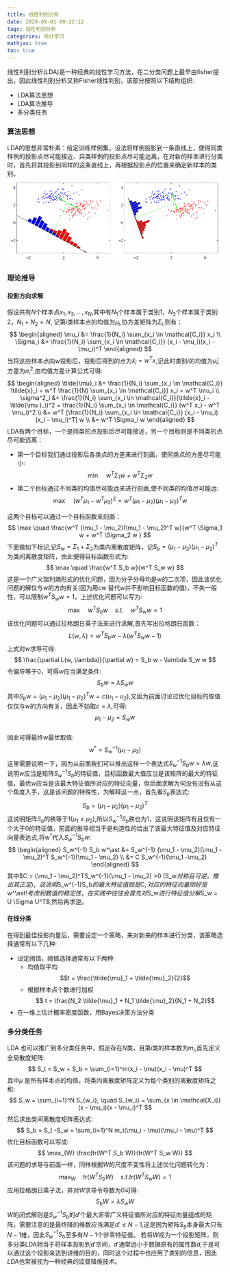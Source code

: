 ```yaml
---
title: 线性判别分析
date: 2020-09-01 09:22:12
tags: 线性判别分析
categories: 统计学习
mathjax: true
toc: true
---
```

线性判别分析(LDA)是一种经典的线性学习方法，在二分类问题上最早由fisher提出，因此线性判别分析又称Fisher线性判别，该部分按照以下结构组织:
- LDA算法思想
- LDA算法推导
- 多分类任务
### 算法思想
LDA的思想非常朴素：给定训练样例集，设法将样例投影到一条直线上，使得同类样例的投影点尽可能接近、异类样例的投影点尽可能远离，在对新的样本进行分类时，首先将其投影到同样的这条直线上，再根据投影点的位置来确定新样本的类别。
![LDA](https://raw.githubusercontent.com/xuejy19/xuejy19.github.io/source/Img/LDA.png)

### 理论推导
#### 投影方向求解
假设共有$N$个样本点$x_1,x_2,\dots,x_N$,其中有$N_1$个样本属于类别1，$N_2$个样本属于类别2，$N_1 + N_2 = N$, 记第$i$类样本点的均值为$\mu_i$,协方差矩阵为$\Sigma_i$,则有：
$$
    \begin{aligned}
        \mu_i &= \frac{1}{N_i} \sum_{x_i \in \mathcal{C_i}} x_i \\
        \Sigma_i &= \frac{1}{N_i} \sum_{x_i \in \mathcal{C_i}} (x_i - \mu_i)(x_i - \mu_i)^T
    \end{aligned} 
$$
当将这些样本点向$w$投影后，投影后得到的点为$\tilde{x}_i = w^T x$,记此时类别$i$的均值为$\tilde{\mu}_i$,方差为$\sigma^2_i$,由均值方差计算公式可得:
$$
    \begin{aligned}
        \tilde{\mu}_i &= \frac{1}{N_i} \sum_{x_i \in \mathcal{C_i}} \tilde{x}_i = w^T \frac{1}{N} \sum_{x_i \in \mathcal{C_i}}  x_i = w^T \mu_i  \\
        \sigma^2_i &= \frac{1}{N_i} \sum_{x_i \in \mathcal{C_i}}(\tilde{x}_i - \tilde{\mu
        }_i)^2 = \frac{1}{N_i} \sum_{x_i \in \mathcal{C_i}} (w^T x_i - w^T \mu_i)^2 \\
                &= w^T [\frac{1}{N_i} \sum_{x_i \in \mathcal{C_i}} (x_i - \mu_i)(x_i - \mu_i)^T] w \\
             &= w^T \Sigma_i w
    \end{aligned}
$$
LDA有两个目标，一个是同类的点投影后尽可能接近，另一个目标则是不同类的点尽可能远离：
- 第一个目标我们通过投影后各类点的方差来进行刻画，使同类点的方差尽可能小:
$$
    \min \quad w^T \Sigma_1 w + w^T \Sigma_2 w
$$
- 第二个目标通过不同类的均值尽可能远来进行刻画,使不同类的均值尽可能远:
$$
    \max \quad (w^T \mu_1 - w^T \mu_2)^2 = w^T (\mu_1 - \mu_2)(\mu_1 - \mu_2)^T w
$$

这两个目标可以通过一个目标函数来刻画：
$$
    \max \quad \frac{w^T (\mu_1 - \mu_2)(\mu_1 - \mu_2)^T w}{w^T \Sigma_1 w + w^T \Sigma_2 w }
$$
下面做如下标记,记$S_w = \Sigma_1 + \Sigma_2$为类内离散度矩阵，记$S_b = (\mu_1 - \mu_2)(\mu_1 - \mu_2)^T$ 为类间离散度矩阵，由此便得目标函数形式为:
$$
    \max \quad \frac{w^T S_b w}{w^T S_w w}
$$
这是一个广义瑞利熵形式的优化问题，因为分子分母均是$w$的二次项，因此该优化问题的解仅与$w$的方向有关(因为用$cw$ 替代$w$并不影响目标函数的值)，不失一般性，可以限制$w^T S_w w = 1$，上述优化问题可以写为:
$$
    \max \quad w^T S_b w  \quad s.t. \quad w^T S_w w = 1
$$
该优化问题可以通过拉格朗日乘子法来进行求解,首先写出拉格朗日函数：
$$
    L(w,\lambda) = w^T S_b w - \lambda (w^T S_w w - 1)
$$
上式对$w$求导可得:
$$
    \frac{\partial L(w, \lambda)}{\partial w} = S_b w - \lambda S_w w
$$
令偏导等于0，可得$w$应当满足条件:
$$
    S_b w = \lambda S_w w
$$
其中$S_b w = (\mu_1 - \mu_2)(\mu_1 - \mu_2)^Tw = c(u_1 - u_2)$,又因为前面讨论过优化目标的取值仅仅与$w$的方向有关，因此不妨取$c = \lambda$,可得:
$$
    \mu_1 - \mu_2 = S_w w
$$  
因此可得最终$w$最优取值:
$$w^\ast = S_w^{-1}(\mu_1 - \mu_2)$$
这里需要说明一下，因为从前面我们可以推出这样一个表达式$S_w^{-1} S_b w = \lambda w$,这说明$w$应当是矩阵$S_w^{-1} S_b$的特征值，目标函数最大值应当是该矩阵的最大的特征值，最优$w$应当是该最大特征值所对应的特征向量，但后面求解为何没有没有从这个角度入手，这是该问题的特殊性，为解释这一点，首先看$S_b$表达式:
$$
    S_b = (\mu_1 - \mu_2)(\mu_1 - \mu_2)^T 
$$
这说明矩阵$S_b$的秩等于1($\mu_1 \neq \mu_2$),所以$S_w^{-1}S_b$秩也为1，这说明该矩阵有且仅有一个大于0的特征值，前面的推导相当于是构造性的给出了该最大特征值及对应特征向量表达式,将$w^\ast$代入$S_w^{-1}S_b w$:
$$
    \begin{aligned}
         S_w^{-1} S_b w^\ast &= S_w^{-1} (\mu_1 - \mu_2)(\mu_1 - \mu_2)^T S_w^{-1}(\mu_1 - \mu_2) \\
         &= C S_w^{-1}(\mu_1 -\mu_2)
    \end{aligned}
$$
其中$C = (\mu_1 - \mu_2)^TS_w^{-1}(\mu_1 - \mu_2) >0 $($S_w$对称且可逆，推出其正定)，这说明$S_w^{-1}S_b$的最大特征值就是$C$,对应的特征向量刚好是$w^\ast$!
考虑到数值的稳定性，在实践中往往会首先对$S_w$进行特征值分解$S_w = U \Sigma U^T$,然后再求逆。

#### 在线分类
在得到最佳投影向量后，需要设定一个策略，来对新来的样本进行分类，该策略选择通常有以下几种:
- 设定阈值，阈值选择通常有以下两种:
    - 均值取平均
     $$t = \frac{\tilde{\mu}_1 + \tilde{\mu}_2}{2}$$
    - 根据样本点个数进行加权
    $$ t = \frac{N_2 \tilde{\mu}_1 + N_1 \tilde{\mu}_2}{N_1 + N_2}$$
- 在一维上估计概率密度函数，用Bayes决策方法分类
### 多分类任务
LDA 也可以推广到多分类任务中，假定存在$N$类，且第$i$类的样本数为$m_i$,首先定义全局散度矩阵:
$$
    S_t = S_w + S_b = \sum_{i=1}^m(x_i - \mu)(x_i - \mu)^T 
$$
其中$\mu$ 是所有样本点的均值，将类内离散度矩阵定义为每个类别的离散度矩阵之和:
$$
    S_w = \sum_{i=1}^N S_{w_i}, \quad S_{w_i} = \sum_{x \in \mathcal{X_i}} (x - \mu_i)(x - \mu_i)^T
$$
然后求出类间离散度矩阵表达式:
$$
    S_b = S_t -S_w = \sum_{i=1}^N m_i(\mu_i - \mu)(\mu_i - \mu)^T
$$
优化目标函数可以写成:
$$
    \max_{W} \frac{tr(W^T S_b W)}{tr(W^T S_w W)}
$$
该问题的求导与前面一样，同样根据$W$的尺度不变性将上述优化问题转化为：
$$
    \max_{W} \quad tr(W^T S_b W) \quad s.t. tr(W^T S_w W) = 1
$$
应用拉格朗日乘子法，并对$W$求导令导数为0可得:
$$
    S_b W = \lambda S_w W
$$
$W$的闭式解则是$S_w^{-1} S_b$的$d'$个最大非零广义特征值所对应的特征向量组成的矩阵，需要注意的是最终降的维数应当满足$d' \leq N-1$,这是因为矩阵$S_b$本身最大只有$N-1$维，因此$S_w^{-1}S_b$至多有$N-1$个非零特征值。
若将$W$视为一个投影矩阵，则多分类LDA相当于将样本投影到$d'$空间，$d'$通常远小于数据原有的属性数$d$,于是可以通过这个投影来达到讲维的目的，同时这个过程中也应用了类别的信息，因此$LDA$也常被视为一种经典的监督降维技术。